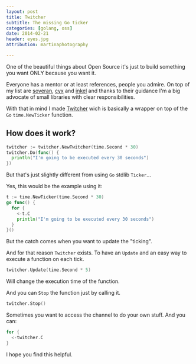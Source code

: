 ```yaml
---
layout: post
title: Twitcher
subtitle: The missing Go ticker
categories: [golang, oss]
date: 2014-02-21
header: eyes.jpg
attribution: martinaphotography

---
```


One of the beautiful things about Open Source it's just to build something you
want ONLY because you want it.

Everyone has a mentor or at least references, people you admire. On top of my
list are [soveran](https://github.com/soveran), [cyx](https://github.com/cyx)
and [inkel](https://github.com/inkel) and thanks to their guidance I'm a big
advocate of small libraries with clear responsibilities.

With that in mind I made [Twitcher](https://github.com/elcuervo/twitcher) wich
is basically a wrapper on top of the `Go` `time.NewTicker` function.

## How does it work?

```go
twitcher := twitcher.NewTwitcher(time.Second * 30)
twitcher.Do(func() {
  println("I'm going to be executed every 30 seconds")
})
```

But that's just slightly different from using `Go` stdlib `Ticker`...

Yes, this would be the example using it:

```go
t := time.NewTicker(time.Second * 30)
go func() {
  for {
    <-t.C
    println("I'm going to be executed every 30 seconds")
  }
}()
```
But the catch comes when you want to update the "ticking".

And for that reason `Twitcher` exists. To have an `Update` and an easy way to
execute a function on each tick.

```go
twitcher.Update(time.Second * 5)
```

Will change the execution time of the function.

And you can `Stop` the function just by calling it.

```go
twitcher.Stop()
```

Sometimes you want to access the channel to do your own stuff. And you can:

```go
for {
  <-twitcher.C
}
```

I hope you find this helpful.
